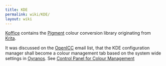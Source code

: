 ```yaml
---
title: KDE
permalink: wiki/KDE/
layout: wiki
---
```


[Koffice](http://wiki.koffice.org/index.php?title=Color_management)
contains the [Pigment](http://wiki.koffice.org/index.php?title=Pigment)
colour conversion library originating from [Krita](/wiki/Krita "wikilink").

It was discussed on the [OpenICC](/wiki/OpenICC "wikilink") email list, that
the KDE configuration manager shall become a colour management tab based
on the system wide settings in [Oyranos](/wiki/Oyranos "wikilink"). See
[Control Panel for Colour
Management](http://www.freedesktop.org/wiki/OpenIccForGoogleSoC2007#head-98b54ec09dfb3d4545661e5964e9ccb9fbf8d11a)
